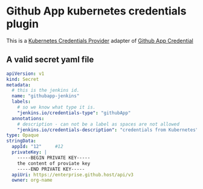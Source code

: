 # Github App kubernetes credentials plugin

This is a [Kubernetes Credentials Provider](https://plugins.jenkins.io/kubernetes-credentials-provider/) adapter of [Github App Credential](https://docs.cloudbees.com/docs/cloudbees-jenkins-distribution/latest/distro-admin-guide/github-app-auth)

## A valid secret yaml file
```yaml
apiVersion: v1
kind: Secret
metadata:
  # this is the jenkins id.
  name: "githubapp-jenkins"
  labels:
    # so we know what type it is.
    "jenkins.io/credentials-type": "githubApp"
  annotations:
    # description - can not be a label as spaces are not allowed
    "jenkins.io/credentials-description": "credentials from Kubernetes"
type: Opaque
stringData:
  appId: "12"     #12
  privateKey: |
    -----BEGIN PRIVATE KEY-----
    the content of proviate key
    -----END PRIVATE KEY-----
  apiUri: https://enterprise.github.host/api/v3
  owner: org-name


```
